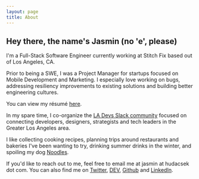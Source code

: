 ```yaml
---
layout: page
title: About
---
```


## Hey there, the name's Jasmin (no 'e', please)

I'm a Full-Stack Software Engineer currently working at Stitch Fix based out of Los Angeles, CA.

Prior to being a SWE, I was a Project Manager for startups focused on Mobile Development and Marketing. I especially love working on bugs, addressing resiliency improvements to existing solutions and building better engineering cultures.

You can view my résumé [here](jasmin_hudacsek_resume.pdf).

In my spare time, I co-organize the [LA Devs Slack community](http://www.ladevs.org/) focused on connecting developers, designers, strategists and tech leaders in the Greater Los Angeles area.

I like collecting cooking recipes, planning trips around restaurants and bakeries I've been wanting to try, drinking summer drinks in the winter, and spoiling my dog [Noodles](https://www.instagram.com/noodypix/).

If you'd like to reach out to me, feel free to email me at jasmin at hudacsek dot com. You can also find me on [Twitter](https://twitter.com/j_sm_n), [DEV](https://dev.to/jsmn), [Github](https://github.com/j-sm-n) and [LinkedIn](https://www.linkedin.com/in/hudacsek/).
